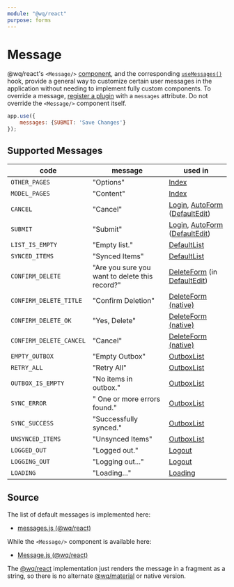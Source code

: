 ```yaml
---
module: "@wq/react"
purpose: forms
---
```


# Message

@wq/react's `<Message/>` [component], and the corresponding [`useMessages()`][useMessages] hook, provide a general way to customize certain user messages in the application without needing to implement fully custom components.  To override a message, [register a plugin][plugins] with a `messages` attribute.  Do not override the `<Message/>` component itself.

```javascript
app.use({
    messages: {SUBMIT: 'Save Changes'}
});
```

## Supported Messages

code | message | used in
--|--|--
`OTHER_PAGES` | "Options" | [Index]
`MODEL_PAGES` | "Content" | [Index]
`CANCEL` | "Cancel" | [Login], [AutoForm] ([DefaultEdit])
`SUBMIT` | "Submit" | [Login], [AutoForm] ([DefaultEdit])
`LIST_IS_EMPTY` | "Empty list." | [DefaultList]
`SYNCED_ITEMS` | "Synced Items" | [DefaultList]
`CONFIRM_DELETE` | "Are you sure you want to delete this record?" | [DeleteForm] (in [DefaultEdit])
`CONFIRM_DELETE_TITLE` | "Confirm Deletion" | [DeleteForm (native)][DeleteForm]
`CONFIRM_DELETE_OK` | "Yes, Delete" | [DeleteForm (native)][DeleteForm]
`CONFIRM_DELETE_CANCEL` | "Cancel" | [DeleteForm (native)][DeleteForm]
`EMPTY_OUTBOX` | "Empty Outbox" | [OutboxList] 
`RETRY_ALL` | "Retry All" | [OutboxList]
`OUTBOX_IS_EMPTY` | "No items in outbox." | [OutboxList] 
`SYNC_ERROR` | " One or more errors found." | [OutboxList] 
`SYNC_SUCCESS` | "Successfully synced." | [OutboxList] 
`UNSYNCED_ITEMS` | "Unsynced Items" | [OutboxList] 
`LOGGED_OUT` | "Logged out." | [Logout]
`LOGGING_OUT` | "Logging out..." | [Logout]
`LOADING` | "Loading..." | [Loading]

## Source

The list of default messages is implemented here:
 * [messages.js (@wq/react)][react-messages-src]

While the `<Message/>` component is available here:

 * [Message.js (@wq/react)][react-src]

The [@wq/react] implementation just renders the message in a fragment as a string, so there is no alternate [@wq/material] or native version.

[component]: ./index.md
[useMessages]: ../hooks/useMessages.md
[plugins]: ../plugins/index.md

[Index]: ../views/Index.md
[AutoForm]: ./AutoForm.md
[Login]: ../views/Login.md
[DefaultList]: ../views/DefaultList.md
[DefaultEdit]: ../views/DefaultEdit.md
[DeleteForm]: ./DeleteForm.md
[OutboxList]: ./views/OutboxList.md
[Logout]: ../views/Logout.md
[Loading]: ../views/Loading.md

[@wq/react]: ../@wq/react.md
[@wq/material]: ../@wq/material.md

[react-messages-src]: https://github.com/wq/wq.app/blob/main/packages/react/src/messages.js
[react-src]: https://github.com/wq/wq.app/blob/main/packages/react/src/components/Message.js
